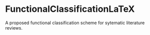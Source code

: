 # FunctionalClassificationLaTeX
A proposed functional classification scheme for sytematic literature reviews.
